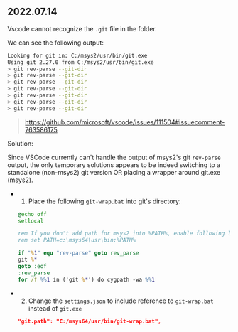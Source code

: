 2022.07.14
---

Vscode cannot recognize the `.git` file in the folder.

We can see the following output:

```bash
Looking for git in: C:/msys2/usr/bin/git.exe
Using git 2.27.0 from C:/msys2/usr/bin/git.exe
> git rev-parse --git-dir
> git rev-parse --git-dir
> git rev-parse --git-dir
> git rev-parse --git-dir
> git rev-parse --git-dir
> git rev-parse --git-dir
> git rev-parse --git-dir
```

> https://github.com/microsoft/vscode/issues/111504#issuecomment-763586175

Solution:

Since VSCode currently can't handle the output of msys2's git `rev-parse` output, the only temporary solutions appears to be indeed switching to a standalone (non-msys2) git version OR placing a wrapper around git.exe (msys2).

- 1. Place the following `git-wrap.bat` into git's directory:
  ```bat
  @echo off
  setlocal
  
  rem If you don't add path for msys2 into %PATH%, enable following line.
  rem set PATH=c:\msys64\usr\bin;%PATH%
  
  if "%1" equ "rev-parse" goto rev_parse
  git %*
  goto :eof
  :rev_parse
  for /f %%1 in ('git %*') do cygpath -wa %%1
  ```
- 2. Change the `settings.json` to include reference to `git-wrap.bat` instead of `git.exe`
  ```json
  "git.path": "C:/msys64/usr/bin/git-wrap.bat",
  ```